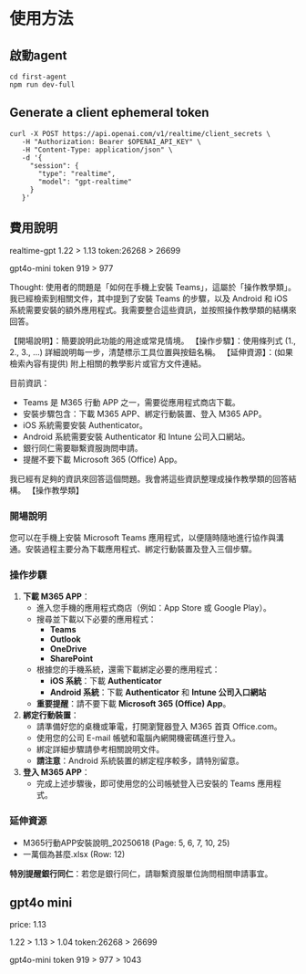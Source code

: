 # 使用方法

##  啟動agent
```
cd first-agent
npm run dev-full
```

## Generate a client ephemeral token
```
curl -X POST https://api.openai.com/v1/realtime/client_secrets \
   -H "Authorization: Bearer $OPENAI_API_KEY" \
   -H "Content-Type: application/json" \
   -d '{
     "session": {
       "type": "realtime",
       "model": "gpt-realtime"
     }
   }'
```

## 費用說明

realtime-gpt
1.22 > 1.13
token:26268 > 26699

gpt4o-mini
token 919 > 977

Thought: 使用者的問題是「如何在手機上安裝 Teams」，這屬於「操作教學類」。我已經檢索到相關文件，其中提到了安裝 Teams 的步驟，以及 Android 和 iOS 系統需要安裝的額外應用程式。我需要整合這些資訊，並按照操作教學類的結構來回答。

【開場說明】：簡要說明此功能的用途或常見情境。
【操作步驟】：使用條列式 (1., 2., 3., ...) 詳細說明每一步，清楚標示工具位置與按鈕名稱。
【延伸資源】：(如果檢索內容有提供) 附上相關的教學影片或官方文件連結。

目前資訊：
- Teams 是 M365 行動 APP 之一，需要從應用程式商店下載。
- 安裝步驟包含：下載 M365 APP、綁定行動裝置、登入 M365 APP。
- iOS 系統需要安裝 Authenticator。
- Android 系統需要安裝 Authenticator 和 Intune 公司入口網站。
- 銀行同仁需要聯繫資服詢問申請。
- 提醒不要下載 Microsoft 365 (Office) App。

我已經有足夠的資訊來回答這個問題。我會將這些資訊整理成操作教學類的回答結構。
【操作教學類】

### 開場說明
您可以在手機上安裝 Microsoft Teams 應用程式，以便隨時隨地進行協作與溝通。安裝過程主要分為下載應用程式、綁定行動裝置及登入三個步驟。

### 操作步驟
1.  **下載 M365 APP**：
    *   進入您手機的應用程式商店（例如：App Store 或 Google Play）。
    *   搜尋並下載以下必要的應用程式：
        *   **Teams**
        *   **Outlook**
        *   **OneDrive**
        *   **SharePoint**
    *   根據您的手機系統，還需下載綁定必要的應用程式：
        *   **iOS 系統**：下載 **Authenticator**
        *   **Android 系統**：下載 **Authenticator** 和 **Intune 公司入口網站**
    *   **重要提醒**：請不要下載 **Microsoft 365 (Office) App**。
2.  **綁定行動裝置**：
    *   請準備好您的桌機或筆電，打開瀏覽器登入 M365 首頁 Office.com。
    *   使用您的公司 E-mail 帳號和電腦內網開機密碼進行登入。
    *   綁定詳細步驟請參考相關說明文件。
    *   **請注意**：Android 系統裝置的綁定程序較多，請特別留意。
3.  **登入 M365 APP**：
    *   完成上述步驟後，即可使用您的公司帳號登入已安裝的 Teams 應用程式。

### 延伸資源
*   M365行動APP安裝說明_20250618 (Page: 5, 6, 7, 10, 25)
*   一萬個為甚麼.xlsx (Row: 12)

**特別提醒銀行同仁**：若您是銀行同仁，請聯繫資服單位詢問相關申請事宜。


## gpt4o mini

price: 1.13


1.22 > 1.13 > 1.04
token:26268 > 26699

gpt4o-mini
token 919 > 977 > 1043